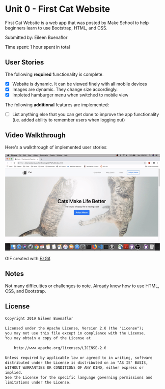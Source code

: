 # Unit 0 - First Cat Website

First Cat Website is a web app that was posted by Make School to help beginners learn to use Bootstrap, HTML, and CSS.

Submitted by: Eileen Buenaflor

Time spent: 1 hour spent in total

## User Stories

The following **required** functionality is complete:

* [X] Website is dynamic. It can be viewed finely with all mobile devices
* [X] Images are dynamic. They change size accordingly.
* [X] Impleted hamburger menu when switched to mobile view

<!-- The following **optional** features are implemented:
* [ ] Added 
* [ ] UI animations
* [ ] Remembering the bill amount across app restarts (if <10mins)
* [ ] Using locale-specific currency and currency thousands separators.
* [ ] Making sure the keyboard is always visible and the bill amount is always the first responder. This way the user doesn't have to tap anywhere to use this app. Just launch the app and start typing. -->

The following **additional** features are implemented:

- [ ] List anything else that you can get done to improve the app functionality (i.e. added ability to remember users when logging out)

## Video Walkthrough 

Here's a walkthrough of implemented user stories:

<img src='ezgif.com-video-to-gif.gif' title='Video Walkthrough' width='' alt='Video Walkthrough' />

GIF created with [EzGif](https://ezgif.com/video-to-gif).

## Notes

Not many difficulties or challenges to note. Already knew how to use HTML, CSS, and Bootstrap.

## License

    Copyright 2019 Eileen Buenaflor

    Licensed under the Apache License, Version 2.0 (the "License");
    you may not use this file except in compliance with the License.
    You may obtain a copy of the License at

        http://www.apache.org/licenses/LICENSE-2.0

    Unless required by applicable law or agreed to in writing, software
    distributed under the License is distributed on an "AS IS" BASIS,
    WITHOUT WARRANTIES OR CONDITIONS OF ANY KIND, either express or implied.
    See the License for the specific language governing permissions and
    limitations under the License.

